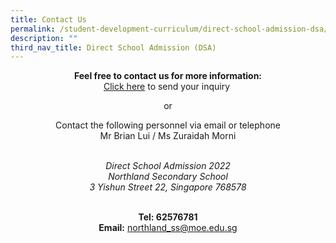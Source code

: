 ```yaml
---
title: Contact Us
permalink: /student-development-curriculum/direct-school-admission-dsa/contact-us/
description: ""
third_nav_title: Direct School Admission (DSA)
---
```

<p style="text-align: center;"><strong>Feel free to contact us for more information:</strong><br /><a href="https://form.gov.sg/60a200dbdcb5c70012b6beb0">Click here</a>&nbsp;to send your inquiry&nbsp;</p>
<p style="text-align: center;">or</p>
<p style="text-align: center;">Contact the following personnel via email or telephone<br />Mr Brian Lui / Ms Zuraidah Morni<br /><br /></p>
<p style="text-align: center;"><em>Direct School Admission 2022<br />Northland Secondary School<br /></em><em>3 Yishun Street 22, Singapore 768578</em><br />&nbsp;</p>
<p style="text-align: center;"><strong>Tel: 62576781<br /></strong><strong>Email:</strong>&nbsp;<a href="mailto:northland_ss@moe.edu.sg">northland_ss@moe.edu.sg</a></p>